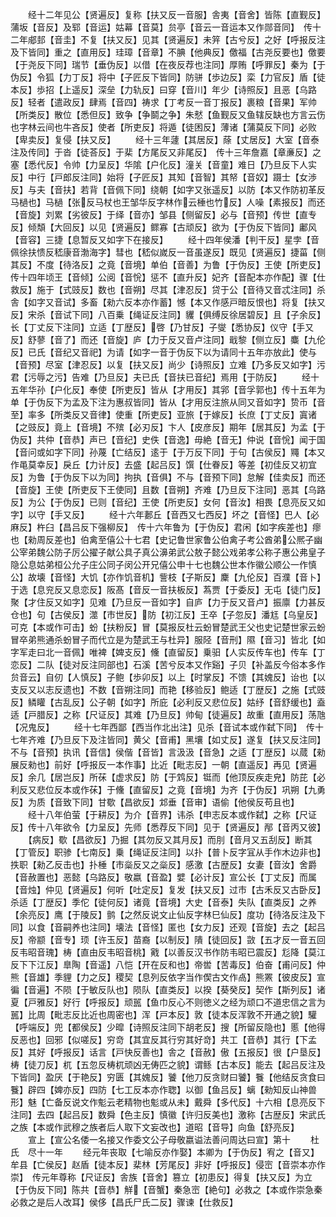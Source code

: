 <!-- { "loadSidebar": true } -->
　　经十二年见公【贤遍反】复称【扶又反一音服】舎夷【音舍】皆陈【直觐反】蒲坂【音反】及郓【音运】姑幕【音莫】贠亭【音云一音运本又作郧音同】　传十二年郕邽【音圭】不复【扶又反】见其【贤遍反】未笄【古兮反】之好【呼报反注及下皆同】重之【直用反】珪璋【音章】不腆【他典反】儌福【古尧反要也】儌要【于尧反下同】瑞节【垂伪反】以借【在夜反荐也注同】厚贿【呼罪反】秦为【于伪反】令狐【力丁反】将中【子匠反下皆同】防骈【歩边反】栾【力官反】盾【徒本反】歩招【上遥反】深垒【力轨反】曰穿【音川】年少【诗照反】且恶【乌路反】轻者【遣政反】肆焉【音四】祷求【丁考反一音丁报反】裹粮【音果】军帅【所类反】散位【悉但反】致争【争鬬之争】朱憖【鱼觐反又鱼辖反缺也方言云伤也字林云间也牛吝反】使者【所吏反】将遁【徒困反】薄诸【蒲莫反下同】必败【卑卖反】复侵【扶又反】
　　经十三年蘧【其居反】蒢【丈居反】大室【音泰注及传同】于沓【徒荅反】于棐【方尾反又非尾反】　传十三年詹嘉【章亷反】之塞【悉代反】令帅【力呈反】华隂【户化反】潼关【音童】难日【乃旦反下人实反】中行【戸郎反注同】始将【子匠反】其知【音智】其帑【音奴】蹑士【女渉反】与夫【音扶】若背【音佩下同】绕朝【如字又张遥反】以防【本又作防初革反马檛也】马檛【张反马杖也王邹华反字林作云棰也竹反】人噪【素报反】而还【音旋】刘累【劣彼反】于绎【音亦】邹县【侧留反】必与【音预】传世【直专反】倾頽【大回反】以见【贤遍反】鳏寡【古顽反】欲为【于伪反下皆同】鄘风【音容】三捷【息暂反又如字下在接反】
　　经十四年侯潘【判干反】星孛【音佩徐扶愦反嵇康音渤海字】彗也【嵇似嵗反一音虽遂反】既见【贤遍反】捷菑【侧其反】不度【待洛反】之竟【音境】单伯【音善】为鲁【于伪反】王使【所吏反】　传十四年顷王【音倾】公阅【音恱】惩不【直升反】妃齐【音配本亦作配】骤【仕救反】施于【式豉反】数也【音朔】尽其【津忍反】贷于公【音待又音忒注同】杀舎【如字又音试】多畜【勑六反本亦作蓄】憾【本又作感戸暗反恨也】将复【扶又反】宋杀【音试下同】八百乗【绳证反注同】貜【俱缚反徐居碧反】且【子余反】长【丁丈反下注同】立适【丁歴反】啓【乃甘反】子燮【悉协反】仪守【手又反】舒蓼【音了】而还【音旋】庐【力于反又音卢注同】戢黎【侧立反】麋【九伦反】已氏【音纪又音祀】为请【如字一音于伪反下以为请同十五年亦放此】使与【音预】尽室【津忍反】以复【扶又反】尚少【诗照反】立难【乃多反又如字】污君【污辱之污】告难【乃旦反】夫已氏【音扶已音纪】焉用【于防反】
　　经十五年华孙【户化反】奉使【所吏反】皆从【才用反】其郛【音孚郭也】传十五年为单【于伪反下为孟及下注为惠叔皆同】皆从【才用反注旅从同又音如字】贽币【音至】率多【所类反又音律】使重【所吏反】亚旅【于嫁反】长庶【丁丈反】寘诸【之豉反】竟上【音境】不殡【必刃反】卞人【皮彦反】期年【居其反】为孟【于伪反】共仲【音恭】声已【音纪】史佚【音逸】毋絶【音无】仲说【音恱】闻于国【音问或如字下同】孙蔑【亡结反】逺于【于万反下同】于句【古侯反】鼆【本又作黾莫幸反】戾丘【力计反】去盛【起吕反】馔【仕眷反】等差【初佳反又初宜反】为鲁【于伪反下以为同】拘执【音俱】不与【音预下同】怠解【佳卖反】而还【音旋】王使【所吏反下王使同】且数【音朔】齐难【乃旦反下注同】恶其【乌路反】为公【于伪反】已则【音纪】王使【所吏反】女何【音汝】相畏【息亮反又如字】以守【手又反】
　　经十六年郪丘【音西又七西反】坏之【音怪】巴人【必麻反】杵臼【昌吕反下强柳反】　传十六年鲁为【于伪反】君闲【如字疾差也】瘳也【勑周反差也】伯禽至僖公十七君【史记鲁世家鲁公伯禽子考公酋弟公熈子幽公宰弟魏公防子厉公擢子献公具子真公濞弟武公敖子懿公戏弟孝公称子惠公弗皇子隐公息姑弟桓公允子庄公同子闵公开兄僖公申十七也魏公世本作徽公顺公一作慎公】故壊【音怪】大饥【亦作饥音机】訾枝【子斯反】麇【九伦反】百濮【音卜】于选【息兖反又息恋反】阪髙【音反一音扶板反】蒍贾【于委反】无屯【徒门反】聚【才住反又如字】见难【乃旦反一音如字】自庐【力于反又音卢】振廪【力甚反仓也】句【古侯反】澨【市世反】防【初江反】王卒【子忽反】潘尪【乌皇反】可克【本或作可击】蚡【扶粉反】冒【莫报反杜云蚡冒楚武王父也史记楚世家云蚡冒卒弟熊通杀蚡冒子而代立是为楚武王与杜异】服陉【音刑】隰【音习】皆北【如字军走曰北一音佩】唯裨【婢支反】儵【直留反】乗驲【人实反传车也】传车【丁恋反】二队【徒对反注同部也】石溪【苦兮反本又作谿】子贝【补盖反今俗本多作贠音云】自仞【人慎反】子鲍【歩卯反】以上【时掌反】不馈【其媿反】诒也【以支反又以志反遗也】不数【音朔注同】而艳【移验反】鲍适【丁歴反】之施【式豉反】鳞矔【古乱反】公子朝【如字】所庇【必利反又悲位反】姑纾【音舒缓也】盍适【戸腊反】之称【尺证反】其难【乃旦反】帅甸【徒遍反】故重【直用反】荡虺【况鬼反】
　　经十七年西鄙【西当作北出注】见杀【音试本或作弑下同】　传十七年齐难【乃旦反下及注皆同】黄父【音甫】黑壤【如丈反】遂复【扶又反注同】不与【音预】执讯【音信】侯偕【音皆】言汲汲【音急】之适【丁歴反】以蒇【勑展反勑也】前好【呼报反一本作事】比近【毗志反】一朝【直遥反】再见【贤遍反】余几【居岂反】所茠【虚求反】防【于鸩反】铤而【他顶反疾走皃】防芘【必利反又悲位反本或作茠】于儵【直留反】之竟【音境】为齐【于伪反】巩朔【九勇反】为质【音致下同】甘歜【昌欲反】邥垂【音审】语偷【他侯反苟且也】
　　经十八年伯萤【于耕反】为介【音界】讳杀【申志反本或作弑】之称【尺证反】传十八年欲令【力呈反】先师【悉荐反下同】见于【贤遍反】邴【音丙又彼】
　　【病反】歜【昌欲反】乃掘【其勿反又其月反】而刖【音月又五刮反】断其【丁管反】职骖【七南反】乗【绳证反注同】以扑【普卜反字冝从手作木边非也】抶职【勑乙反击也】扑棰【市橤反又之橤反】感激【古歴反】女妻【音汝】舍爵【音赦置也】恶懿【乌路反】敬嬴【音盈】嬖【必计反】宣公长【丁丈反】而属【音烛】仲见【贤遍反】何听【吐定反】复发【扶又反】过市【古禾反又古卧反】杀适【丁歴反】季佗【徒何反】诸竟【音境】大史【音泰】失队【直类反】之养【余亮反】鹰【于陵反】鹯【之然反说文止仙反字林巳仙反】度功【待洛反注及下同】以食【音嗣养也注同】壊法【音怪】匿也【女力反】还观【音旋】去之【起吕反】帝颛【音专】顼【许玉反】苗裔【以制反】隤【徒回反】敳【五才反一音五回反韦昭音瑰】梼【直由反韦昭音桃】戭【以善反汉书作防韦昭已震反】尨降【莫江反下下江反】臯陶【音遥】八恺【开在反和也】帝喾【苦毒反】伯奋【甫问反】仲熊【音雄】季貍【力之反】稷契【息列反依字当作偰古文作卨】熊罴【彼皮反】宣徧【音遍】不陨【于敏反队也】陨队【直类反】以揆【葵癸反】契作【斯列反】诸夏【戸雅反】好行【呼报反】顽嚚【鱼巾反心不则徳义之经为顽口不道忠信之言为嚚】比周【毗志反比近也周密也】浑【戸本反】敦【徒本反浑敦不开通之貌】驩【呼端反】兜【都侯反】少暭【诗照反注同下胡老反】搜【所留反隐也】慝【他得反恶也】回邪【似嗟反】穷竒【其宜反其行穷其好竒】共工【音恭】其行【下孟反】其好【呼报反】话言【戸快反善也】舎之【音赦】傲【五报反】很【户垦反】梼【徒刀反】杌【五忽反梼杌顽凶无俦匹之貌】谓鲧【古本反】能去【起吕反注及下皆同】盈厌【于艳反】穷匮【其媿反】饕【他刀反贪财曰饕】餮【他结反贪食曰餮】辟四【婢亦反】四防【七工反本亦作聦】以御【鱼吕反】螭【勑知反山神兽形】魅【亡备反说文作鬽云老精物也鬽或从未】戴舜【多代反】十六相【息亮反下注同】去四【起吕反】数舜【色主反】慎徽【许归反美也】激称【古歴反】宋武氏之族【本或作武穆之族者后人取下文妄改也】道昭【音导】向鱼【舒亮反】
　　宣上【宣公名倭一名接又作委文公子母敬嬴谥法善问周达曰宣】第十
　　杜氏　尽十一年
　　经元年丧取【七喻反亦作娶】本卿为【于伪反】宥之【音又】牟县【亡侯反】赵盾【徒本反】棐林【芳尾反】非好【呼报反】侵崈【音崇本亦作崇】　传元年尊称【尺证反】舎族【音舍】篡立【初患反】得复【扶又反】为立【于伪反下同】陈共【音恭】觧【音蟹】秦急崈【絶句】必救之【本或作崇急秦必救之是后人改耳】侯侈【昌氏尸氏二反】骤谏【仕救反】
